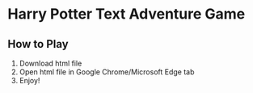 # Harry Potter Text Adventure Game

## How to Play
1. Download html file
2. Open html file in Google Chrome/Microsoft Edge tab
3. Enjoy!
